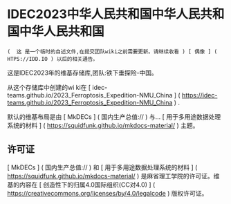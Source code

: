   # IDEC2023中华人民共和国中华人民共和国中华人民共和国

    (  这 是一个临时的自述文件,在提交团队wiki之前需要更新。请继续收看 ) [ 偶像 ] ( HTPS://IDD.IO ) 以后的相关通告。  

这是IDEC2023年的维基存储库,团队:铁下垂探险-中国。

 从这个存储库中创建的wi ki在 [ idec-teams.github.io/2023_Ferroptosis_Expedition-NMU_China ] ( https://idec-teams.github.io/2023_Ferroptosis_Expedition-NMU_China ) .

 默认的维基布局是由 [ MkDECs ] ( 国内生产总值:// ) 与… [ 用于多用途数据处理系统的材料 ] ( https://squidfunk.github.io/mkdocs-material/ ) 主题。

  ## 许可证

  [ MkDECs ] ( 国内生产总值:// ) 和 [ 用于多用途数据处理系统的材料 ] ( https://squidfunk.github.io/mkdocs-material/ ) 是麻省理工学院的许可证。维基的内容在 [ 创造性下的归属4.0国际组织(CC对4.0) ] ( https://creativecommons.org/licenses/by/4.0/legalcode ) 版权许可证。
